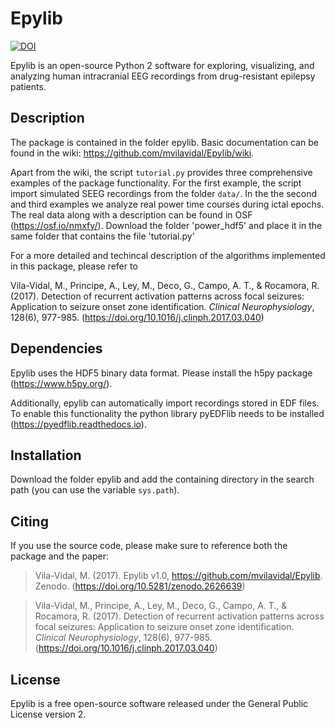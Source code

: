 # Epylib

[![DOI](https://zenodo.org/badge/179277414.svg)](https://zenodo.org/badge/latestdoi/179277414)

Epylib is an open-source Python 2 software for exploring, visualizing, and analyzing human intracranial EEG recordings from drug-resistant epilepsy patients.

## Description

The package is contained in the folder epylib. Basic documentation can be found in the wiki: https://github.com/mvilavidal/Epylib/wiki.

Apart from the wiki, the script `tutorial.py` provides three comprehensive examples of the package functionality. For the first example, the script import simulated SEEG recordings from the folder `data/`. In the the second and third examples we analyze real power time courses during ictal epochs. The real data along with a description can be found in OSF (https://osf.io/nmxfy/). Download the folder 'power_hdf5' and place it in the same folder that contains the file 'tutorial.py'

For a more detailed and techincal description of the algorithms implemented in this package, please refer to

Vila-Vidal, M., Principe, A., Ley, M., Deco, G., Campo, A. T., & Rocamora, R. (2017). Detection of recurrent activation patterns across focal seizures: Application to seizure onset zone identification. *Clinical Neurophysiology*, 128(6), 977-985. (https://doi.org/10.1016/j.clinph.2017.03.040)


## Dependencies

Epylib uses the HDF5 binary data format. Please install the h5py package (https://www.h5py.org/).

Additionally, epylib can automatically import recordings stored in EDF files. To enable this functionality the python library pyEDFlib needs to be installed (https://pyedflib.readthedocs.io).

## Installation

Download the folder epylib and add the containing directory in the search path (you can use the variable `sys.path`).


## Citing

If you use the source code, please make sure to reference both the package and the paper:

> Vila-Vidal, M. (2017). Epylib v1.0, https://github.com/mvilavidal/Epylib. Zenodo. (https://doi.org/10.5281/zenodo.2626639)

> Vila-Vidal, M., Principe, A., Ley, M., Deco, G., Campo, A. T., & Rocamora, R. (2017). Detection of recurrent activation patterns across focal seizures: Application to seizure onset zone identification. *Clinical Neurophysiology*, 128(6), 977-985. (https://doi.org/10.1016/j.clinph.2017.03.040)


## License

Epylib is a free open-source software released under the General Public License version 2.






